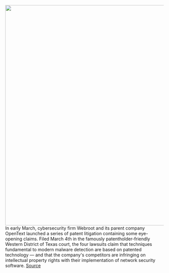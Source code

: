 <img src='https://cdn.vox-cdn.com/thumbor/KBv6A-G5zbNkU_yV7oKa2Y6jhE4=/0x0:2040x1360/1200x675/filters:focal(857x517:1183x843)/cdn.vox-cdn.com/uploads/chorus_image/image/70739742/VRG_Illo_STK001_B_Sala_Hacker.0.jpg' width='700px' /><br/>
In early March, cybersecurity firm Webroot and its parent company OpenText launched a series of patent litigation containing some eye-opening claims. Filed March 4th in the famously patentholder-friendly Western District of Texas court, the four lawsuits claim that techniques fundamental to modern malware detection are based on patented technology — and that the company's competitors are infringing on intellectual property rights with their implementation of network security software.
<a href='https://www.theverge.com/2022/4/12/22985527/webroot-opentext-patent-troll-lawsuit-malware-detection-endpoint-security'> Source <a/>
